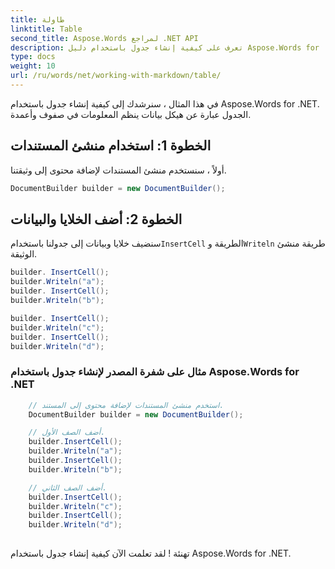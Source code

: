 ```yaml
---
title: طاولة
linktitle: Table
second_title: Aspose.Words لمراجع .NET API
description: تعرف على كيفية إنشاء جدول باستخدام دليل Aspose.Words for .NET خطوة بخطوة.
type: docs
weight: 10
url: /ru/words/net/working-with-markdown/table/
---
```



في هذا المثال ، سنرشدك إلى كيفية إنشاء جدول باستخدام Aspose.Words for .NET. الجدول عبارة عن هيكل بيانات ينظم المعلومات في صفوف وأعمدة.

## الخطوة 1: استخدام منشئ المستندات

أولاً ، سنستخدم منشئ المستندات لإضافة محتوى إلى وثيقتنا.

```csharp
DocumentBuilder builder = new DocumentBuilder();
```


## الخطوة 2: أضف الخلايا والبيانات

 سنضيف خلايا وبيانات إلى جدولنا باستخدام`InsertCell` الطريقة و`Writeln` طريقة منشئ الوثيقة.

```csharp
builder. InsertCell();
builder.Writeln("a");
builder. InsertCell();
builder.Writeln("b");

builder. InsertCell();
builder.Writeln("c");
builder. InsertCell();
builder.Writeln("d");
```

### مثال على شفرة المصدر لإنشاء جدول باستخدام Aspose.Words for .NET

```csharp
	// استخدم منشئ المستندات لإضافة محتوى إلى المستند.
	DocumentBuilder builder = new DocumentBuilder();

	// أضف الصف الأول.
	builder.InsertCell();
	builder.Writeln("a");
	builder.InsertCell();
	builder.Writeln("b");

	// أضف الصف الثاني.
	builder.InsertCell();
	builder.Writeln("c");
	builder.InsertCell();
	builder.Writeln("d");
            
```

تهنئة ! لقد تعلمت الآن كيفية إنشاء جدول باستخدام Aspose.Words for .NET.
